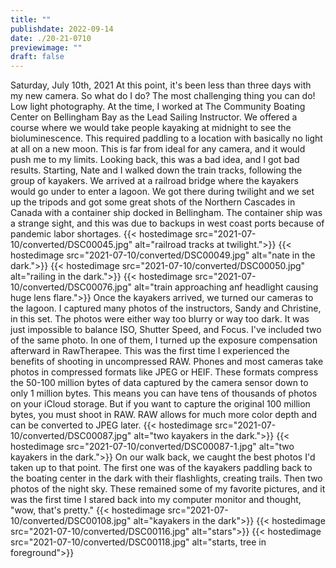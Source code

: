 ```yaml
---
title: ""
publishdate: 2022-09-14
date: ./20-21-0710
previewimage: ""
draft: false
---
```


Saturday, July 10th, 2021
At this point, it's been less than three days with my new camera.  So what do I do?  The most challenging thing you can do!  Low light photography.
At the time, I worked at The Community Boating Center on Bellingham Bay as the Lead Sailing Instructor.  We offered a course where we would take people kayaking at midnight to see the bioluminescence.  This required paddling to a location with basically no light at all on a new moon.  This is far from ideal for any camera, and it would push me to my limits.  Looking back, this was a bad idea, and I got bad results.
Starting, Nate and I walked down the train tracks, following the group of kayakers.  We arrived at a railroad bridge where the kayakers would go under to enter a lagoon.  We got there during twilight and we set up the tripods and got some great shots of the Northern Cascades in Canada with a container ship docked in Bellingham.  The container ship was a strange sight, and this was due to backups in west coast ports because of pandemic labor shortages.
{{< hostedimage src="2021-07-10/converted/DSC00045.jpg" alt="railroad tracks at twilight.">}}
{{< hostedimage src="2021-07-10/converted/DSC00049.jpg" alt="nate in the dark.">}}
{{< hostedimage src="2021-07-10/converted/DSC00050.jpg" alt="railing in the dark.">}}
{{< hostedimage src="2021-07-10/converted/DSC00076.jpg" alt="train approaching anf headlight causing huge lens flare.">}}
Once the kayakers arrived, we turned our cameras to the lagoon.  I captured many photos of the instructors, Sandy and Christine, in this set.  The photos were either way too blurry or way too dark.  It was just impossible to balance ISO, Shutter Speed, and Focus.  I've included two of the same photo.  In one of them, I turned up the exposure compensation afterward in RawTherapee.  This was the first time I experienced the benefits of shooting in uncompressed RAW.  Phones and most cameras take photos in compressed formats like JPEG or HEIF.  These formats compress the 50-100 million bytes of data captured by the camera sensor down to only 1 million bytes.  This means you can have tens of thousands of photos on your iCloud storage.  But if you want to capture the original 100 million bytes, you must shoot in RAW.  RAW allows for much more color depth and can be converted to JPEG later.
{{< hostedimage src="2021-07-10/converted/DSC00087.jpg" alt="two kayakers in the dark.">}}
{{< hostedimage src="2021-07-10/converted/DSC00087-1.jpg" alt="two kayakers in the dark.">}}
On our walk back, we caught the best photos I'd taken up to that point.  The first one was of the kayakers paddling back to the boating center in the dark with their flashlights, creating trails.  Then two photos of the night sky.  These remained some of my favorite pictures, and it was the first time I stared back into my computer monitor and thought, "wow, that's pretty."
{{< hostedimage src="2021-07-10/converted/DSC00108.jpg" alt="kayakers in the dark">}}
{{< hostedimage src="2021-07-10/converted/DSC00116.jpg" alt="stars">}}
{{< hostedimage src="2021-07-10/converted/DSC00118.jpg" alt="starts, tree in foreground">}}
